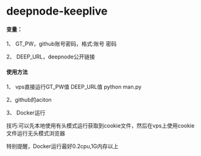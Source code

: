 # deepnode-keeplive

#### 变量：

1、 GT_PW，github账号密码，格式:账号 密码

2、 DEEP_URL，deepnode公开链接

#### 使用方法

1、 vps直接运行GT_PW值 DEEP_URL值 python man.py

2、github的aciton

3、 Docker运行

技巧:可以先本地使用有头模式运行获取到cookie文件，然后在vps上使用cookie文件运行无头模式浏览器

特别提醒，Docker运行最好0.2cpu,1G内存以上
